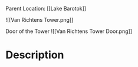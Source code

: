 Parent Location: [[Lake Barotok]]

![[Van Richtens Tower.png]]

Door of the Tower
![[Van Richtens Tower Door.png]] 
# Description

